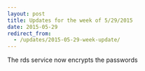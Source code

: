 ```yaml
---
layout: post
title: Updates for the week of 5/29/2015
date: 2015-05-29
redirect_from:
  - /updates/2015-05-29-week-update/
---
```

The rds service now encrypts the passwords
